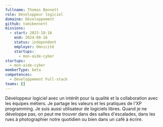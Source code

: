 ```yaml
---
fullname: Thomas Bennett
role: Développeur logiciel
domaine: Développement
github: tomibennett
missions:
  - start: 2023-10-16
    end: 2024-08-16
    status: independent
    employer: Omnicité
    startups:
      - mon-aide-cyber
startups:
  - mon-aide-cyber
memberType: beta
competences:
  - Développement Full-stack
teams: []
---
```

Développeur logiciel avec un intérêt pour la qualité et la collaboration avec les équipes métiers. Je partage les valeurs et les pratiques de l'XP programming. Je suis aussi utilisateur de logiciels libres. Quand je ne développe pas, on peut me trouver dans des salles d'escalades, dans les rues à photographier notre quotidien ou bien dans un café à écrire.